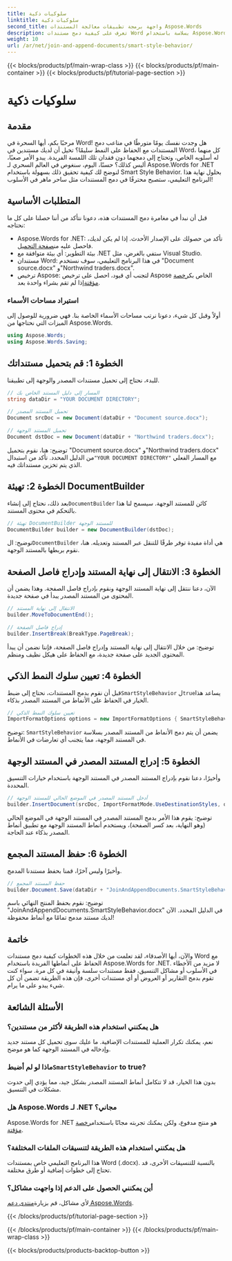 ```yaml
---
title: سلوكيات ذكية
linktitle: سلوكيات ذكية
second_title: واجهة برمجة تطبيقات معالجة المستندات Aspose.Words
description: تعرف على كيفية دمج مستندات Word بسلاسة باستخدام Aspose.Words لـ .NET، مع الحفاظ على الأنماط وضمان الحصول على نتائج احترافية.
weight: 10
url: /ar/net/join-and-append-documents/smart-style-behavior/
---
```


{{< blocks/products/pf/main-wrap-class >}}
{{< blocks/products/pf/main-container >}}
{{< blocks/products/pf/tutorial-page-section >}}

# سلوكيات ذكية

## مقدمة

مرحبًا بكم، أيها السحرة في Word! هل وجدت نفسك يومًا متورطًا في متاعب دمج المستندات مع الحفاظ على النمط سليمًا؟ تخيل أن لديك مستندين في Word، كل منهما له أسلوبه الخاص، وتحتاج إلى دمجهما دون فقدان تلك اللمسة الفريدة. يبدو الأمر صعبًا، أليس كذلك؟ حسنًا، اليوم، سنغوص في العالم السحري لـ Aspose.Words for .NET لنوضح لك كيفية تحقيق ذلك بسهولة باستخدام Smart Style Behavior. بحلول نهاية هذا البرنامج التعليمي، ستصبح محترفًا في دمج المستندات مثل ساحر ماهر في الأسلوب!

## المتطلبات الأساسية

قبل أن نبدأ في مغامرة دمج المستندات هذه، دعونا نتأكد من أننا حصلنا على كل ما نحتاجه:

-  Aspose.Words for .NET: تأكد من حصولك على الإصدار الأحدث. إذا لم يكن لديك، فاحصل عليه من[صفحة التحميل](https://releases.aspose.com/words/net/).
- بيئة التطوير: أي بيئة متوافقة مع .NET ستفي بالغرض، مثل Visual Studio.
- مستندان Word: في هذا البرنامج التعليمي، سوف نستخدم "Document source.docx" و"Northwind traders.docx".
-  ترخيص Aspose: لتجنب أي قيود، احصل على ترخيص Aspose الخاص بك[رخصة مؤقتة](https://purchase.aspose.com/temporary-license/)إذا لم تقم بشراء واحدة بعد.

### استيراد مساحات الأسماء

أولاً وقبل كل شيء، دعونا نرتب مساحات الأسماء الخاصة بنا. فهي ضرورية للوصول إلى الميزات التي نحتاجها من Aspose.Words.

```csharp
using Aspose.Words;
using Aspose.Words.Saving;
```

## الخطوة 1: قم بتحميل مستنداتك

للبدء، نحتاج إلى تحميل مستندات المصدر والوجهة إلى تطبيقنا.

```csharp
// المسار إلى دليل المستند الخاص بك
string dataDir = "YOUR DOCUMENT DIRECTORY";

// تحميل المستند المصدر
Document srcDoc = new Document(dataDir + "Document source.docx");

// تحميل المستند الوجهة
Document dstDoc = new Document(dataDir + "Northwind traders.docx");
```

توضيح:
 هنا، نقوم بتحميل "Document source.docx" و"Northwind traders.docx" من الدليل المحدد. تأكد من استبدال`"YOUR DOCUMENT DIRECTORY"` مع المسار الفعلي الذي يتم تخزين مستنداتك فيه.

## الخطوة 2: تهيئة DocumentBuilder

 بعد ذلك، نحتاج إلى إنشاء`DocumentBuilder` كائن للمستند الوجهة. سيسمح لنا هذا بالتحكم في محتوى المستند.

```csharp
// تهيئة DocumentBuilder للمستند الوجهة
DocumentBuilder builder = new DocumentBuilder(dstDoc);
```

توضيح:
 ال`DocumentBuilder` هي أداة مفيدة توفر طرقًا للتنقل عبر المستند وتعديله. هنا، نقوم بربطها بالمستند الوجهة.

## الخطوة 3: الانتقال إلى نهاية المستند وإدراج فاصل الصفحة

الآن، دعنا ننتقل إلى نهاية المستند الوجهة ونقوم بإدراج فاصل الصفحة. وهذا يضمن أن المحتوى من المستند المصدر يبدأ في صفحة جديدة.

```csharp
// الانتقال إلى نهاية المستند
builder.MoveToDocumentEnd();

// إدراج فاصل الصفحة
builder.InsertBreak(BreakType.PageBreak);
```

توضيح:
من خلال الانتقال إلى نهاية المستند وإدراج فاصل الصفحة، فإننا نضمن أن يبدأ المحتوى الجديد على صفحة جديدة، مع الحفاظ على هيكل نظيف ومنظم.

## الخطوة 4: تعيين سلوك النمط الذكي

 قبل أن نقوم بدمج المستندات، نحتاج إلى ضبط`SmartStyleBehavior` ل`true`يساعد هذا الخيار في الحفاظ على الأنماط من المستند المصدر بذكاء.

```csharp
// تعيين سلوك النمط الذكي
ImportFormatOptions options = new ImportFormatOptions { SmartStyleBehavior = true };
```

توضيح:
`SmartStyleBehavior` يضمن أن يتم دمج الأنماط من المستند المصدر بسلاسة في المستند الوجهة، مما يتجنب أي تعارضات في الأنماط.

## الخطوة 5: إدراج المستند المصدر في المستند الوجهة

وأخيرًا، دعنا نقوم بإدراج المستند المصدر في المستند الوجهة باستخدام خيارات التنسيق المحددة.

```csharp
// أدخل المستند المصدر في الموضع الحالي للمستند الوجهة
builder.InsertDocument(srcDoc, ImportFormatMode.UseDestinationStyles, options);
```

توضيح:
يقوم هذا الأمر بدمج المستند المصدر في المستند الوجهة في الموضع الحالي (وهو النهاية، بعد كسر الصفحة)، ويستخدم أنماط المستند الوجهة مع تطبيق أنماط المصدر بذكاء عند الحاجة.

## الخطوة 6: حفظ المستند المجمع

وأخيرًا وليس آخرًا، قمنا بحفظ مستندنا المدمج.

```csharp
// حفظ المستند المجمع
builder.Document.Save(dataDir + "JoinAndAppendDocuments.SmartStyleBehavior.docx");
```

توضيح:
نقوم بحفظ المنتج النهائي باسم "JoinAndAppendDocuments.SmartStyleBehavior.docx" في الدليل المحدد. الآن لديك مستند مدمج تمامًا مع أنماط محفوظة!

## خاتمة

والآن، أيها الأصدقاء، لقد تعلمت من خلال هذه الخطوات كيفية دمج مستندات Word مع الحفاظ على أنماطها الفريدة باستخدام Aspose.Words for .NET. لا مزيد من الأخطاء في الأسلوب أو مشاكل التنسيق، فقط مستندات سلسة وأنيقة في كل مرة. سواء كنت تقوم بدمج التقارير أو العروض أو أي مستندات أخرى، فإن هذه الطريقة تضمن أن كل شيء يبدو على ما يرام.

## الأسئلة الشائعة

### هل يمكنني استخدام هذه الطريقة لأكثر من مستندين؟
نعم، يمكنك تكرار العملية للمستندات الإضافية. ما عليك سوى تحميل كل مستند جديد وإدخاله في المستند الوجهة كما هو موضح.

### ماذا لو لم أضبط`SmartStyleBehavior` to true?
بدون هذا الخيار، قد لا تتكامل أنماط المستند المصدر بشكل جيد، مما يؤدي إلى حدوث مشكلات في التنسيق.

### هل Aspose.Words لـ .NET مجاني؟
 Aspose.Words for .NET هو منتج مدفوع، ولكن يمكنك تجربته مجانًا باستخدام[رخصة مؤقتة](https://purchase.aspose.com/temporary-license/).

### هل يمكنني استخدام هذه الطريقة لتنسيقات الملفات المختلفة؟
هذا البرنامج التعليمي خاص بمستندات Word (.docx). بالنسبة للتنسيقات الأخرى، قد تحتاج إلى خطوات إضافية أو طرق مختلفة.

### أين يمكنني الحصول على الدعم إذا واجهت مشاكل؟
 لأي مشاكل، قم بزيارة[منتدى دعم Aspose.Words](https://forum.aspose.com/c/words/8).

{{< /blocks/products/pf/tutorial-page-section >}}

{{< /blocks/products/pf/main-container >}}
{{< /blocks/products/pf/main-wrap-class >}}

{{< blocks/products/products-backtop-button >}}
